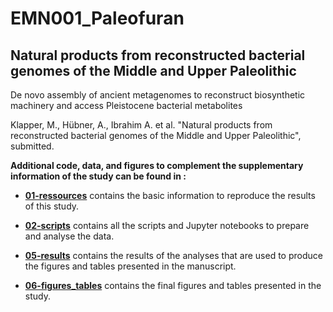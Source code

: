 # EMN001_Paleofuran

##  Natural products from reconstructed bacterial genomes of the Middle and Upper Paleolithic

De novo assembly of ancient metagenomes to reconstruct biosynthetic machinery and access Pleistocene bacterial metabolites

Klapper, M., Hübner, A., Ibrahim A. et al. "Natural products from reconstructed bacterial genomes of the Middle and Upper Paleolithic", submitted.

**Additional code, data, and figures to complement the supplementary information of the study can be found in :**

- [**01-ressources**](https://raw.githubusercontent.com/paleobiotechnology/EMN001_Paleofuran/main/01-resources/README.md?token=GHSAT0AAAAAABUTSYFCGXDKIH6K7KKXMHYGY2X2KTQ) contains the basic information to reproduce the results of this study.

 - [**02-scripts**](https://raw.githubusercontent.com/paleobiotechnology/EMN001_Paleofuran/main/02-scripts/README.md?token=GHSAT0AAAAAABUTSYFDHEFNYWPEVURDWMBOY2X2JEA) contains all the scripts and Jupyter notebooks to prepare and analyse the data.

 - [**05-results**](https://raw.githubusercontent.com/paleobiotechnology/EMN001_Paleofuran/main/05-results/README.md?token=GHSAT0AAAAAABUTSYFCX3AJD55ZRVSGBZOEY2X2LEA) contains the results of the analyses that are used to produce the figures and tables presented in the manuscript. 

 - [**06-figures_tables**](https://raw.githubusercontent.com/paleobiotechnology/EMN001_Paleofuran/main/06-figures_tables/README.md?token=GHSAT0AAAAAABUTSYFDNTTEZVRNFVB6QGVGY2X2LSA) contains the final figures and tables presented in the study. 

